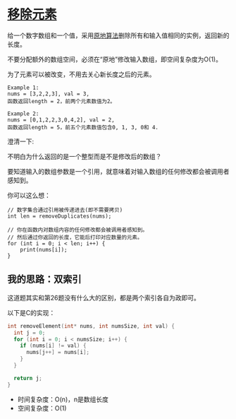 # [移除元素](https://leetcode.com/problems/remove-element/)

给一个数字数组和一个值，采用[原地算法](https://zh.wikipedia.org/wiki/原地算法)删除所有和输入值相同的实例，返回新的长度。

不要分配额外的数组空间，必须在“原地”修改输入数组，即空间复杂度为O(1)。

为了元素可以被改变，不用去关心新长度之后的元素。

```
Example 1:
nums = [3,2,2,3], val = 3,
函数返回length = 2，前两个元素数值为2。

Example 2:
nums = [0,1,2,2,3,0,4,2], val = 2,
函数返回length = 5，前五个元素数值包含0, 1, 3, 0和 4.
```

澄清一下:

不明白为什么返回的是一个整型而是不是修改后的数组？

要知道输入的数组参数是一个引用，就意味着对输入数组的任何修改都会被调用者感知到。

你可以这么想：
```
// 数字集合通过引用被传递进去(即不需要拷贝)
int len = removeDuplicates(nums);

// 你在函数内对数组内容的任何修改都会被调用者感知到。
// 然后通过你返回的长度，它能后打印对应数量的元素。
for (int i = 0; i < len; i++) {
    print(nums[i]);
}
```

## 我的思路：双索引

这道题其实和第26题没有什么大的区别，都是两个索引各自为政即可。

以下是C的实现：
```c
int removeElement(int* nums, int numsSize, int val) {
  int j = 0;
  for (int i = 0; i < numsSize; i++) {
    if (nums[i] != val) {
      nums[j++] = nums[i];
    }
  }

  return j;
}
```
- 时间复杂度：O(n)，n是数组长度
- 空间复杂度：O(1)
